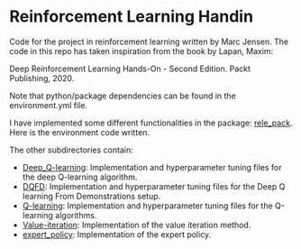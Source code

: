 # Reinforcement Learning Handin
Code for the project in reinforcement learning written by Marc Jensen.
The code in this repo has taken inspiration from the book by Lapan, Maxim: 

Deep Reinforcement Learning Hands-On - Second Edition. Packt Publishing, 2020.

Note that python/package dependencies can be found in the environment.yml file.

I have implemented some different functionalities in the package: [rele_pack](rele_pack). Here is the environment code
written.

The other subdirectories contain:

- [Deep_Q-learning](Deep_Q-learning): Implementation and hyperparameter tuning files for the deep Q-learning algorithm.
- [DQFD](DQFD): Implementation and hyperparameter tuning files for the Deep Q learning From Demonstrations setup.
- [Q-learning](Q-learning): Implementation and hyperparameter tuning files for the Q-learning algorithms.
- [Value-iteration](Value-iteration): Implementation of the value iteration method.
- [expert_policy](expert_policy): Implementation of the expert policy.

